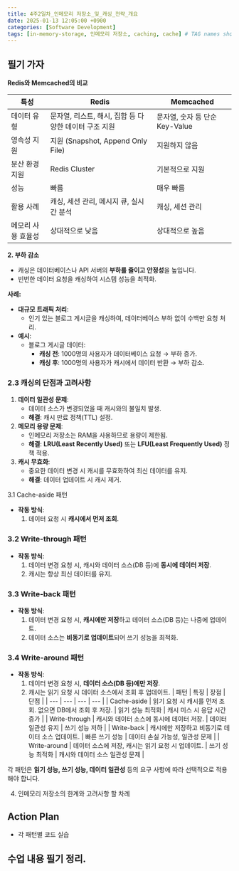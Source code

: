 ```yaml
---
title: 4주2일차_인메모리 저장소_및_캐싱_전략_개요
date: 2025-01-13 12:05:00 +0900
categories: [Software Development]
tags: [in-memory-storage, 인메모리 저장소, caching, cache] # TAG names should always be lowercase
---
```


## 필기 가자
**Redis와 Memcached의 비교**

| 특성 | Redis | Memcached |
| --- | --- | --- |
| 데이터 유형 | 문자열, 리스트, 해시, 집합 등 다양한 데이터 구조 지원 | 문자열, 숫자 등 단순 Key-Value |
| 영속성 지원 | 지원 (Snapshot, Append Only File) | 지원하지 않음 |
| 분산 환경 지원 | Redis Cluster | 기본적으로 지원 |
| 성능 | 빠름 | 매우 빠름 |
| 활용 사례 | 캐싱, 세션 관리, 메시지 큐, 실시간 분석 | 캐싱, 세션 관리 |
| 메모리 사용 효율성 | 상대적으로 낮음 | 상대적으로 높음 |

**2. 부하 감소**

- 캐싱은 데이터베이스나 API 서버의 **부하를 줄이고 안정성**을 높입니다.
- 빈번한 데이터 요청을 캐싱하여 시스템 성능을 최적화.

**사례:**

- **대규모 트래픽 처리**:
    - 인기 있는 블로그 게시글을 캐싱하여, 데이터베이스 부하 없이 수백만 요청 처리.
- **예시**:
    - 블로그 게시글 데이터:
        - **캐싱 전**: 1000명의 사용자가 데이터베이스 요청 → 부하 증가.
        - **캐싱 후**: 1000명의 사용자가 캐시에서 데이터 반환 → 부하 감소.
### **2.3 캐싱의 단점과 고려사항**

1. **데이터 일관성 문제**:
    - 데이터 소스가 변경되었을 때 캐시와의 불일치 발생.
    - **해결**: 캐시 만료 정책(TTL) 설정.
2. **메모리 용량 문제**:
    - 인메모리 저장소는 RAM을 사용하므로 용량이 제한됨.
    - **해결**: **LRU(Least Recently Used)** 또는 **LFU(Least Frequently Used)** 정책 적용.
3. **캐시 무효화**:
    - 중요한 데이터 변경 시 캐시를 무효화하여 최신 데이터를 유지.
    - **해결**: 데이터 업데이트 시 캐시 제거.

3.1 Cache-aside 패턴
- **작동 방식**:
    1. 데이터 요청 시 **캐시에서 먼저 조회**.

### **3.2 Write-through 패턴**

- **작동 방식**:
    1. 데이터 변경 요청 시, 캐시와 데이터 소스(DB 등)에 **동시에 데이터 저장**.
    2. 캐시는 항상 최신 데이터를 유지.

### **3.3 Write-back 패턴**

- **작동 방식**:
    1. 데이터 변경 요청 시, **캐시에만 저장**하고 데이터 소스(DB 등)는 나중에 업데이트.
    2. 데이터 소스는 **비동기로 업데이트**되어 쓰기 성능을 최적화.

### **3.4 Write-around 패턴**

- **작동 방식**:
    1. 데이터 변경 요청 시, **데이터 소스(DB 등)에만 저장**.
    2. 캐시는 읽기 요청 시 데이터 소스에서 조회 후 업데이트.
| 패턴 | 특징 | 장점 | 단점 |
| --- | --- | --- | --- |
| Cache-aside | 읽기 요청 시 캐시를 먼저 조회. 없으면 DB에서 조회 후 저장. | 읽기 성능 최적화 | 캐시 미스 시 응답 시간 증가 |
| Write-through | 캐시와 데이터 소스에 동시에 데이터 저장. | 데이터 일관성 유지 | 쓰기 성능 저하 |
| Write-back | 캐시에만 저장하고 비동기로 데이터 소스 업데이트. | 빠른 쓰기 성능 | 데이터 손실 가능성, 일관성 문제 |
| Write-around | 데이터 소스에 저장, 캐시는 읽기 요청 시 업데이트. | 쓰기 성능 최적화 | 캐시와 데이터 소스 일관성 문제 |

각 패턴은 **읽기 성능, 쓰기 성능, 데이터 일관성** 등의 요구 사항에 따라 선택적으로 적용해야 합니다.

4. 인메모리 저장소의 한계와 고려사항 할 차례
## Action Plan
* 각 패턴별 코드 실습

## 수업 내용 필기 정리.
